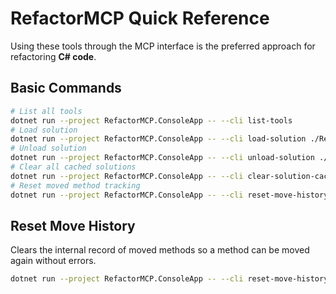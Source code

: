# RefactorMCP Quick Reference

Using these tools through the MCP interface is the preferred approach for refactoring **C# code**.

## Basic Commands
```bash
# List all tools
dotnet run --project RefactorMCP.ConsoleApp -- --cli list-tools
# Load solution
dotnet run --project RefactorMCP.ConsoleApp -- --cli load-solution ./RefactorMCP.sln
# Unload solution
dotnet run --project RefactorMCP.ConsoleApp -- --cli unload-solution ./RefactorMCP.sln
# Clear all cached solutions
dotnet run --project RefactorMCP.ConsoleApp -- --cli clear-solution-cache
# Reset moved method tracking
dotnet run --project RefactorMCP.ConsoleApp -- --cli reset-move-history
```

## Reset Move History
Clears the internal record of moved methods so a method can be moved again without errors.

```bash
dotnet run --project RefactorMCP.ConsoleApp -- --cli reset-move-history
```
